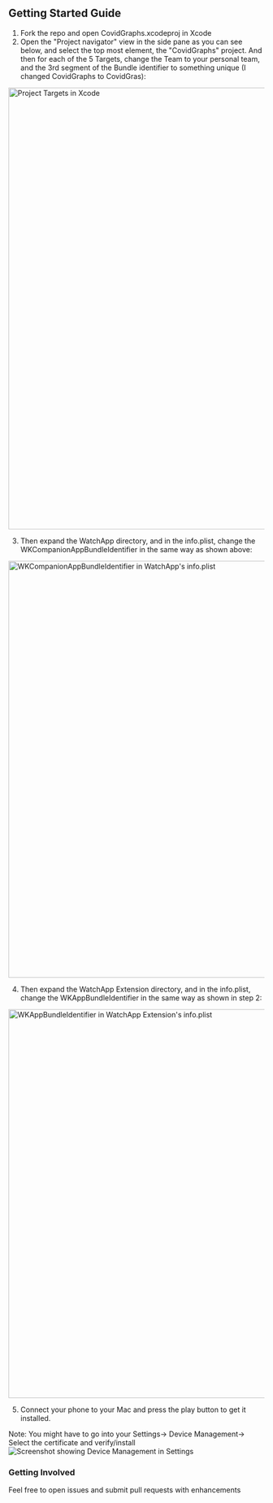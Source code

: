## Getting Started Guide

1. Fork the repo and open CovidGraphs.xcodeproj in Xcode
2. Open the "Project navigator" view in the side pane as you can see below, and select the top most element, the "CovidGraphs" project. And then for each of the 5 Targets, change the Team to your personal team, and the 3rd segment of the Bundle identifier to something unique (I changed CovidGraphs to CovidGras):
<img width="869" alt="Project Targets in Xcode" src="https://user-images.githubusercontent.com/8262287/100170188-19a13e80-2e93-11eb-8fdc-797c6ce07acd.png">

3. Then expand the WatchApp directory, and in the info.plist, change the WKCompanionAppBundleIdentifier in the same way as shown above:
<img width="820" alt="WKCompanionAppBundleIdentifier in WatchApp's info.plist" src="https://user-images.githubusercontent.com/8262287/100170192-1c039880-2e93-11eb-8e61-3d779f6ca848.png">

4. Then expand the WatchApp Extension directory, and in the info.plist, change the WKAppBundleIdentifier in the same way as shown in step 2:
<img width="765" alt="WKAppBundleIdentifier in WatchApp Extension's info.plist" src="https://user-images.githubusercontent.com/8262287/100170194-1c9c2f00-2e93-11eb-9f2a-d91055195501.png">

5. Connect your phone to your Mac and press the play button to get it installed.

Note: You might have to go into your Settings-> Device Management-> Select the certificate and verify/install
![Screenshot showing Device Management in Settings](https://user-images.githubusercontent.com/8262287/100170897-9a146f00-2e94-11eb-86b5-460700f260a8.PNG)

### Getting Involved

Feel free to open issues and submit pull requests with enhancements
